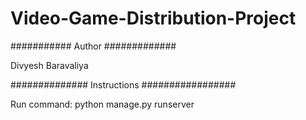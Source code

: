 # Video-Game-Distribution-Project
########### Author ############# 

Divyesh Baravaliya

############## Instructions #################

Run command: python manage.py runserver
